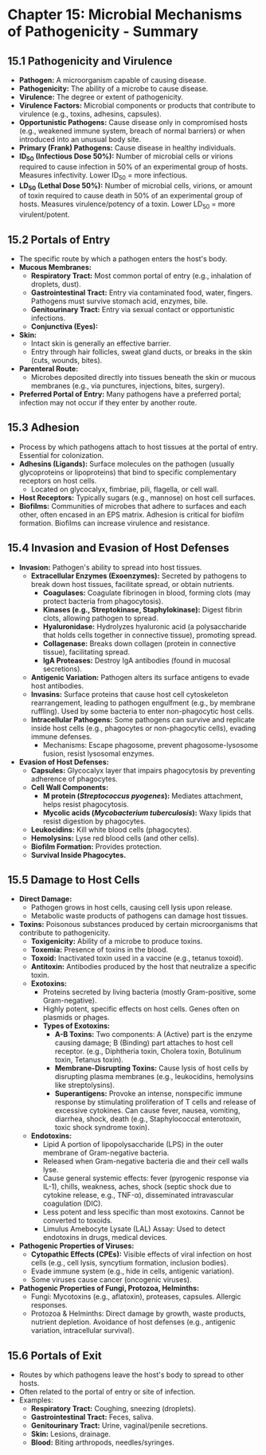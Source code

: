 # Chapter 15: Microbial Mechanisms of Pathogenicity - Summary

## 15.1 Pathogenicity and Virulence
*   **Pathogen:** A microorganism capable of causing disease.
*   **Pathogenicity:** The ability of a microbe to cause disease.
*   **Virulence:** The degree or extent of pathogenicity.
*   **Virulence Factors:** Microbial components or products that contribute to virulence (e.g., toxins, adhesins, capsules).
*   **Opportunistic Pathogens:** Cause disease only in compromised hosts (e.g., weakened immune system, breach of normal barriers) or when introduced into an unusual body site.
*   **Primary (Frank) Pathogens:** Cause disease in healthy individuals.
*   **ID<sub>50</sub> (Infectious Dose 50%):** Number of microbial cells or virions required to cause infection in 50% of an experimental group of hosts. Measures infectivity. Lower ID<sub>50</sub> = more infectious.
*   **LD<sub>50</sub> (Lethal Dose 50%):** Number of microbial cells, virions, or amount of toxin required to cause death in 50% of an experimental group of hosts. Measures virulence/potency of a toxin. Lower LD<sub>50</sub> = more virulent/potent.

## 15.2 Portals of Entry
*   The specific route by which a pathogen enters the host's body.
*   **Mucous Membranes:**
    *   **Respiratory Tract:** Most common portal of entry (e.g., inhalation of droplets, dust).
    *   **Gastrointestinal Tract:** Entry via contaminated food, water, fingers. Pathogens must survive stomach acid, enzymes, bile.
    *   **Genitourinary Tract:** Entry via sexual contact or opportunistic infections.
    *   **Conjunctiva (Eyes):**
*   **Skin:**
    *   Intact skin is generally an effective barrier.
    *   Entry through hair follicles, sweat gland ducts, or breaks in the skin (cuts, wounds, bites).
*   **Parenteral Route:**
    *   Microbes deposited directly into tissues beneath the skin or mucous membranes (e.g., via punctures, injections, bites, surgery).
*   **Preferred Portal of Entry:** Many pathogens have a preferred portal; infection may not occur if they enter by another route.

## 15.3 Adhesion
*   Process by which pathogens attach to host tissues at the portal of entry. Essential for colonization.
*   **Adhesins (Ligands):** Surface molecules on the pathogen (usually glycoproteins or lipoproteins) that bind to specific complementary receptors on host cells.
    *   Located on glycocalyx, fimbriae, pili, flagella, or cell wall.
*   **Host Receptors:** Typically sugars (e.g., mannose) on host cell surfaces.
*   **Biofilms:** Communities of microbes that adhere to surfaces and each other, often encased in an EPS matrix. Adhesion is critical for biofilm formation. Biofilms can increase virulence and resistance.

## 15.4 Invasion and Evasion of Host Defenses
*   **Invasion:** Pathogen's ability to spread into host tissues.
    *   **Extracellular Enzymes (Exoenzymes):** Secreted by pathogens to break down host tissues, facilitate spread, or obtain nutrients.
        *   **Coagulases:** Coagulate fibrinogen in blood, forming clots (may protect bacteria from phagocytosis).
        *   **Kinases (e.g., Streptokinase, Staphylokinase):** Digest fibrin clots, allowing pathogen to spread.
        *   **Hyaluronidase:** Hydrolyzes hyaluronic acid (a polysaccharide that holds cells together in connective tissue), promoting spread.
        *   **Collagenase:** Breaks down collagen (protein in connective tissue), facilitating spread.
        *   **IgA Proteases:** Destroy IgA antibodies (found in mucosal secretions).
    *   **Antigenic Variation:** Pathogen alters its surface antigens to evade host antibodies.
    *   **Invasins:** Surface proteins that cause host cell cytoskeleton rearrangement, leading to pathogen engulfment (e.g., by membrane ruffling). Used by some bacteria to enter non-phagocytic host cells.
    *   **Intracellular Pathogens:** Some pathogens can survive and replicate inside host cells (e.g., phagocytes or non-phagocytic cells), evading immune defenses.
        *   Mechanisms: Escape phagosome, prevent phagosome-lysosome fusion, resist lysosomal enzymes.
*   **Evasion of Host Defenses:**
    *   **Capsules:** Glycocalyx layer that impairs phagocytosis by preventing adherence of phagocytes.
    *   **Cell Wall Components:**
        *   **M protein (*Streptococcus pyogenes*):** Mediates attachment, helps resist phagocytosis.
        *   **Mycolic acids (*Mycobacterium tuberculosis*):** Waxy lipids that resist digestion by phagocytes.
    *   **Leukocidins:** Kill white blood cells (phagocytes).
    *   **Hemolysins:** Lyse red blood cells (and other cells).
    *   **Biofilm Formation:** Provides protection.
    *   **Survival Inside Phagocytes.**

## 15.5 Damage to Host Cells
*   **Direct Damage:**
    *   Pathogen grows in host cells, causing cell lysis upon release.
    *   Metabolic waste products of pathogens can damage host tissues.
*   **Toxins:** Poisonous substances produced by certain microorganisms that contribute to pathogenicity.
    *   **Toxigenicity:** Ability of a microbe to produce toxins.
    *   **Toxemia:** Presence of toxins in the blood.
    *   **Toxoid:** Inactivated toxin used in a vaccine (e.g., tetanus toxoid).
    *   **Antitoxin:** Antibodies produced by the host that neutralize a specific toxin.
    *   **Exotoxins:**
        *   Proteins secreted by living bacteria (mostly Gram-positive, some Gram-negative).
        *   Highly potent, specific effects on host cells. Genes often on plasmids or phages.
        *   **Types of Exotoxins:**
            *   **A-B Toxins:** Two components: A (Active) part is the enzyme causing damage; B (Binding) part attaches to host cell receptor. (e.g., Diphtheria toxin, Cholera toxin, Botulinum toxin, Tetanus toxin).
            *   **Membrane-Disrupting Toxins:** Cause lysis of host cells by disrupting plasma membranes (e.g., leukocidins, hemolysins like streptolysins).
            *   **Superantigens:** Provoke an intense, nonspecific immune response by stimulating proliferation of T cells and release of excessive cytokines. Can cause fever, nausea, vomiting, diarrhea, shock, death (e.g., Staphylococcal enterotoxin, toxic shock syndrome toxin).
    *   **Endotoxins:**
        *   Lipid A portion of lipopolysaccharide (LPS) in the outer membrane of Gram-negative bacteria.
        *   Released when Gram-negative bacteria die and their cell walls lyse.
        *   Cause general systemic effects: fever (pyrogenic response via IL-1), chills, weakness, aches, shock (septic shock due to cytokine release, e.g., TNF-α), disseminated intravascular coagulation (DIC).
        *   Less potent and less specific than most exotoxins. Cannot be converted to toxoids.
        *   Limulus Amebocyte Lysate (LAL) Assay: Used to detect endotoxins in drugs, medical devices.
*   **Pathogenic Properties of Viruses:**
    *   **Cytopathic Effects (CPEs):** Visible effects of viral infection on host cells (e.g., cell lysis, syncytium formation, inclusion bodies).
    *   Evade immune system (e.g., hide in cells, antigenic variation).
    *   Some viruses cause cancer (oncogenic viruses).
*   **Pathogenic Properties of Fungi, Protozoa, Helminths:**
    *   Fungi: Mycotoxins (e.g., aflatoxin), proteases, capsules. Allergic responses.
    *   Protozoa & Helminths: Direct damage by growth, waste products, nutrient depletion. Avoidance of host defenses (e.g., antigenic variation, intracellular survival).

## 15.6 Portals of Exit
*   Routes by which pathogens leave the host's body to spread to other hosts.
*   Often related to the portal of entry or site of infection.
*   Examples:
    *   **Respiratory Tract:** Coughing, sneezing (droplets).
    *   **Gastrointestinal Tract:** Feces, saliva.
    *   **Genitourinary Tract:** Urine, vaginal/penile secretions.
    *   **Skin:** Lesions, drainage.
    *   **Blood:** Biting arthropods, needles/syringes.
